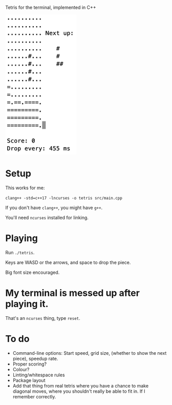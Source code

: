 Tetris for the terminal, implemented in C++

![alt text](screenshot.png)

# Setup
This works for me:

`clang++ -std=c++17 -lncurses -o tetris src/main.cpp`

If you don't have `clang++`, you might have `g++`.

You'll need `ncurses` installed for linking.

# Playing

Run `./tetris`.

Keys are WASD or the arrows, and space to drop the piece.

Big font size encouraged.

# My terminal is messed up after playing it.

That's an `ncurses` thing, type `reset`.

# To do

* Command-line options: Start speed, grid size, (whether to show the next piece), speedup rate.
* Proper scoring?
* Colour?
* Linting/whitespace rules
* Package layout
* Add that thing from real tetris where you have a chance to make diagonal moves, where you shouldn't really be able to fit in. If I remember correctly.
